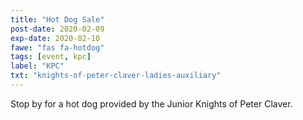 ```yaml
---
title: "Hot Dog Sale"
post-date: 2020-02-09
exp-date: 2020-02-10
fawe: "fas fa-hotdog"
tags: [event, kpc]
label: "KPC"
txt: "knights-of-peter-claver-ladies-auxiliary"
---
```

Stop by for a hot dog provided by the Junior Knights of Peter Claver.